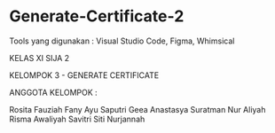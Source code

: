 # Generate-Certificate-2

Tools yang digunakan : Visual Studio Code, Figma, Whimsical

KELAS XI SIJA 2

KELOMPOK 3 - GENERATE CERTIFICATE

ANGGOTA KELOMPOK :

Rosita Fauziah
Fany Ayu Saputri
Geea Anastasya Suratman
Nur Aliyah
Risma Awaliyah Savitri
Siti Nurjannah
